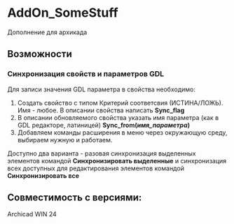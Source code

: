 # AddOn_SomeStuff
Дополнение для архикада
## Возможности

### Синхронизация свойств и параметров GDL
Для записи значения GDL параметра в свойства необходимо:
1. Создать свойство с типом Критерий соответсвия (ИСТИНА/ЛОЖЬ). Имя - любое. В описании свойства написать **Sync_flag**
2. В описании обновляемого свойства указать имя параметра (как в GDL редакторе, латиницей) **Sync_from(*имя_параметра*)**
3. Добавляем команды расширения в меню через окружающую среду, выбираем нужную и работаем.

Доступно два варианта - разовая синхронизация выделенных элементов командой **Синхронизировать выделенные** и синхронизация всех доступных для редактирования элементов командой **Синхронизировать все**


## Совместимость с версиями:
Archicad WIN 24
